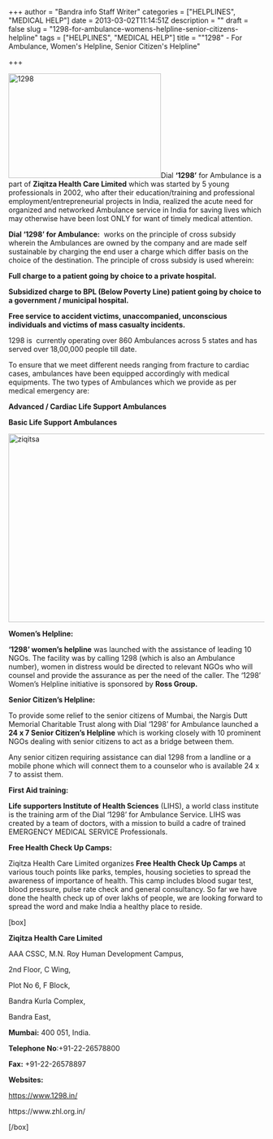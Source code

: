 +++
author = "Bandra info Staff Writer"
categories = ["HELPLINES", "MEDICAL HELP"]
date = 2013-03-02T11:14:51Z
description = ""
draft = false
slug = "1298-for-ambulance-womens-helpline-senior-citizens-helpline"
tags = ["HELPLINES", "MEDICAL HELP"]
title = "\"1298\" -  For Ambulance, Women's Helpline, Senior Citizen's Helpline"

+++


<p><a href="https://i1.wp.com/bandra.info/wp-content/uploads/2013/04/12981.jpg?ssl=1"><img loading="lazy" class="size-medium wp-image-860 alignright" alt="1298" src="https://i1.wp.com/bandra.info/wp-content/uploads/2013/04/12981.jpg?resize=300%2C206&#038;ssl=1" width="300" height="206" srcset="https://i1.wp.com/bandra.info/wp-content/uploads/2013/04/12981.jpg?resize=300%2C206&amp;ssl=1 300w, https://i1.wp.com/bandra.info/wp-content/uploads/2013/04/12981.jpg?w=474&amp;ssl=1 474w" sizes="(max-width: 300px) 100vw, 300px" data-recalc-dims="1" /></a>Dial <strong>&#8216;1298&#8217;</strong> for Ambulance is a part of <b>Ziqitza Health Care Limited</b> which was started by 5 young professionals in 2002, who after their education/training and professional employment/entrepreneurial projects in India, realized the acute need for organized and networked Ambulance service in India for saving lives which may otherwise have been lost ONLY for want of timely medical attention.</p>
<p><b>Dial &#8216;1298&#8217; for Ambulance:</b>  works on the principle of cross subsidy wherein the Ambulances are owned by the company and are made self sustainable by charging the end user a charge which differ basis on the choice of the destination. The principle of cross subsidy is used wherein:</p>
<p><b>Full charge to a patient going by choice to a private hospital. </b></p>
<p><b>Subsidized charge to BPL (Below Poverty Line) patient going by choice to a government / municipal hospital. </b></p>
<p><b>Free service to accident victims, unaccompanied, unconscious individuals and victims of mass casualty incidents.</b></p>
<p>1298 is  currently operating over 860 Ambulances across 5 states and has served over 18,00,000 people till date.</p>
<p>To ensure that we meet different needs ranging from fracture to cardiac cases, ambulances have been equipped accordingly with medical equipments. The two types of Ambulances which we provide as per medical emergency are:</p>
<p><b>Advanced / Cardiac Life Support Ambulances</b></p>
<p><b>Basic Life Support Ambulances</b></p>
<p><a href="https://i2.wp.com/bandra.info/wp-content/uploads/2013/04/ziqitsa.jpg?ssl=1"><img loading="lazy" class="alignnone size-full wp-image-859 aligncenter" alt="ziqitsa" src="https://i2.wp.com/bandra.info/wp-content/uploads/2013/04/ziqitsa.jpg?resize=598%2C371&#038;ssl=1" width="598" height="371" srcset="https://i2.wp.com/bandra.info/wp-content/uploads/2013/04/ziqitsa.jpg?w=598&amp;ssl=1 598w, https://i2.wp.com/bandra.info/wp-content/uploads/2013/04/ziqitsa.jpg?resize=300%2C186&amp;ssl=1 300w" sizes="(max-width: 598px) 100vw, 598px" data-recalc-dims="1" /></a></p>
<p><b>Women’s Helpline:</b></p>
<p><b>&#8216;1298&#8217; women’s helpline</b> was launched with the assistance of leading 10 NGOs. The facility was by calling 1298 (which is also an Ambulance number), women in distress would be directed to relevant NGOs who will counsel and provide the assurance as per the need of the caller. The &#8216;1298&#8217; Women&#8217;s Helpline initiative is sponsored by <b>Ross Group.</b></p>
<p><b>Senior Citizen’s Helpline:</b></p>
<p>To provide some relief to the senior citizens of Mumbai, the Nargis Dutt Memorial Charitable Trust along with Dial &#8216;1298&#8217; for Ambulance launched a <b>24 x 7 Senior Citizen’s Helpline</b> which is working closely with 10 prominent NGOs dealing with senior citizens to act as a bridge between them.</p>
<p>Any senior citizen requiring assistance can dial 1298 from a landline or a mobile phone which will connect them to a counselor who is available 24 x 7 to assist them.</p>
<p><b>First Aid training:</b></p>
<p><b>Life supporters Institute of Health Sciences</b> (LIHS), a world class institute is the training arm of the Dial &#8216;1298&#8217; for Ambulance Service. LIHS was created by a team of doctors, with a mission to build a cadre of trained EMERGENCY MEDICAL SERVICE Professionals.</p>
<p><b>Free Health Check Up Camps:</b></p>
<p>Ziqitza Health Care Limited organizes <b>Free Health Check Up Camps</b> at various touch points like parks, temples, housing societies to spread the awareness of importance of health. This camp includes blood sugar test, blood pressure, pulse rate check and general consultancy. So far we have done the health check up of over lakhs of people, we are looking forward to spread the word and make India a healthy place to reside.</p>
[box]
<p><b>Ziqitza Health Care Limited</b></p>
<p>AAA CSSC, M.N. Roy Human Development Campus,</p>
<p>2nd Floor, C Wing,</p>
<p>Plot No 6, F Block,</p>
<p>Bandra Kurla Complex,</p>
<p>Bandra East,</p>
<p><b>Mumbai:</b> 400 051, India.</p>
<p><b>Telephone No</b>:+91-22-26578800</p>
<p><b>Fax:</b> +91-22-26578897</p>
<p><b>Websites:</b></p>
<p><a href="https://www.1298.in/">https://www.1298.in/</a></p>
<p>https://www.zhl.org.in/</p>
[/box]



